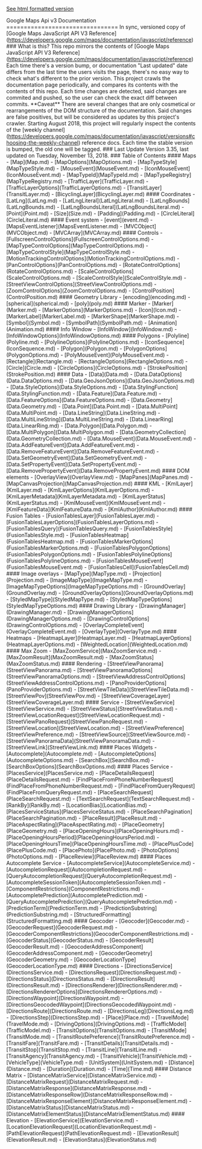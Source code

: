 [See html formatted version](https://huasofoundries.github.io/google-maps-documentation/README.html)


Google Maps Api v3 Documentation ================================ In sync, versioned copy of \[Google Maps JavaScript API V3 Reference\](https://developers.google.com/maps/documentation/javascript/reference) ### What is this? This repo mirrors the contents of \[Google Maps JavaScript API V3 Reference\](https://developers.google.com/maps/documentation/javascript/reference) Each time there's a version bump, or documentation "Last updated" date differs from the last time the users visits the page, there's no easy way to check what's different to the prior version. This project crawls the documentation page periodically, and compares its contents with the contents of this repo. Each time changes are detected, said changes are commited and pushed, so the user can check the exact diff between commits. \*\*Caveat\*\* There are several changes that are only cosmetical or rearrangements of the DOM structure of the documentation. Said changes are false positives, but will be considered as updates by this project's crawler. Starting August 2018, this project will regularly inspect the contents of the \[weekly channel\](https://developers.google.com/maps/documentation/javascript/versions#choosing-the-weekly-channel) reference docs. Each time the stable version is bumped, the old one will be tagged. ### Last Update Version 3.35, last updated on Tuesday, November 13, 2018. ### Table of Contents #### Maps - \[Map\](Map.md) - \[MapOptions\](MapOptions.md) - \[MapTypeStyle\](MapTypeStyle.md) - \[MouseEvent\](MouseEvent.md) - \[IconMouseEvent\](IconMouseEvent.md) - \[MapTypeId\](MapTypeId.md) - \[MapTypeRegistry\](MapTypeRegistry.md) - \[TrafficLayer\](TrafficLayer.md) - \[TrafficLayerOptions\](TrafficLayerOptions.md) - \[TransitLayer\](TransitLayer.md) - \[BicyclingLayer\](BicyclingLayer.md) #### Coordinates - \[LatLng\](LatLng.md) - \[LatLngLiteral\](LatLngLiteral.md) - \[LatLngBounds\](LatLngBounds.md) - \[LatLngBoundsLiteral\](LatLngBoundsLiteral.md) - \[Point\](Point.md) - \[Size\](Size.md) - \[Padding\](Padding.md) - \[CircleLiteral\](CircleLiteral.md) #### Event system - \[event\](event.md) - \[MapsEventListener\](MapsEventListener.md) - \[MVCObject\](MVCObject.md) - \[MVCArray\](MVCArray.md) #### Controls - \[FullscreenControlOptions\](FullscreenControlOptions.md) - \[MapTypeControlOptions\](MapTypeControlOptions.md) - \[MapTypeControlStyle\](MapTypeControlStyle.md) - \[MotionTrackingControlOptions\](MotionTrackingControlOptions.md) - \[PanControlOptions\](PanControlOptions.md) - \[RotateControlOptions\](RotateControlOptions.md) - \[ScaleControlOptions\](ScaleControlOptions.md) - \[ScaleControlStyle\](ScaleControlStyle.md) - \[StreetViewControlOptions\](StreetViewControlOptions.md) - \[ZoomControlOptions\](ZoomControlOptions.md) - \[ControlPosition\](ControlPosition.md) #### Geometry Library - \[encoding\](encoding.md) - \[spherical\](spherical.md) - \[poly\](poly.md) #### Marker - \[Marker\](Marker.md) - \[MarkerOptions\](MarkerOptions.md) - \[Icon\](Icon.md) - \[MarkerLabel\](MarkerLabel.md) - \[MarkerShape\](MarkerShape.md) - \[Symbol\](Symbol.md) - \[SymbolPath\](SymbolPath.md) - \[Animation\](Animation.md) #### Info Window - \[InfoWindow\](InfoWindow.md) - \[InfoWindowOptions\](InfoWindowOptions.md) #### Polygons - \[Polyline\](Polyline.md) - \[PolylineOptions\](PolylineOptions.md) - \[IconSequence\](IconSequence.md) - \[Polygon\](Polygon.md) - \[PolygonOptions\](PolygonOptions.md) - \[PolyMouseEvent\](PolyMouseEvent.md) - \[Rectangle\](Rectangle.md) - \[RectangleOptions\](RectangleOptions.md) - \[Circle\](Circle.md) - \[CircleOptions\](CircleOptions.md) - \[StrokePosition\](StrokePosition.md) #### Data - \[Data\](Data.md) - \[Data.DataOptions\](Data.DataOptions.md) - \[Data.GeoJsonOptions\](Data.GeoJsonOptions.md) - \[Data.StyleOptions\](Data.StyleOptions.md) - \[Data.StylingFunction\](Data.StylingFunction.md) - \[Data.Feature\](Data.Feature.md) - \[Data.FeatureOptions\](Data.FeatureOptions.md) - \[Data.Geometry\](Data.Geometry.md) - \[Data.Point\](Data.Point.md) - \[Data.MultiPoint\](Data.MultiPoint.md) - \[Data.LineString\](Data.LineString.md) - \[Data.MultiLineString\](Data.MultiLineString.md) - \[Data.LinearRing\](Data.LinearRing.md) - \[Data.Polygon\](Data.Polygon.md) - \[Data.MultiPolygon\](Data.MultiPolygon.md) - \[Data.GeometryCollection\](Data.GeometryCollection.md) - \[Data.MouseEvent\](Data.MouseEvent.md) - \[Data.AddFeatureEvent\](Data.AddFeatureEvent.md) - \[Data.RemoveFeatureEvent\](Data.RemoveFeatureEvent.md) - \[Data.SetGeometryEvent\](Data.SetGeometryEvent.md) - \[Data.SetPropertyEvent\](Data.SetPropertyEvent.md) - \[Data.RemovePropertyEvent\](Data.RemovePropertyEvent.md) #### DOM elements - \[OverlayView\](OverlayView.md) - \[MapPanes\](MapPanes.md) - \[MapCanvasProjection\](MapCanvasProjection.md) #### KML - \[KmlLayer\](KmlLayer.md) - \[KmlLayerOptions\](KmlLayerOptions.md) - \[KmlLayerMetadata\](KmlLayerMetadata.md) - \[KmlLayerStatus\](KmlLayerStatus.md) - \[KmlMouseEvent\](KmlMouseEvent.md) - \[KmlFeatureData\](KmlFeatureData.md) - \[KmlAuthor\](KmlAuthor.md) #### Fusion Tables - \[FusionTablesLayer\](FusionTablesLayer.md) - \[FusionTablesLayerOptions\](FusionTablesLayerOptions.md) - \[FusionTablesQuery\](FusionTablesQuery.md) - \[FusionTablesStyle\](FusionTablesStyle.md) - \[FusionTablesHeatmap\](FusionTablesHeatmap.md) - \[FusionTablesMarkerOptions\](FusionTablesMarkerOptions.md) - \[FusionTablesPolygonOptions\](FusionTablesPolygonOptions.md) - \[FusionTablesPolylineOptions\](FusionTablesPolylineOptions.md) - \[FusionTablesMouseEvent\](FusionTablesMouseEvent.md) - \[FusionTablesCell\](FusionTablesCell.md) #### Image overlays - \[MapType\](MapType.md) - \[Projection\](Projection.md) - \[ImageMapType\](ImageMapType.md) - \[ImageMapTypeOptions\](ImageMapTypeOptions.md) - \[GroundOverlay\](GroundOverlay.md) - \[GroundOverlayOptions\](GroundOverlayOptions.md) - \[StyledMapType\](StyledMapType.md) - \[StyledMapTypeOptions\](StyledMapTypeOptions.md) #### Drawing Library - \[DrawingManager\](DrawingManager.md) - \[DrawingManagerOptions\](DrawingManagerOptions.md) - \[DrawingControlOptions\](DrawingControlOptions.md) - \[OverlayCompleteEvent\](OverlayCompleteEvent.md) - \[OverlayType\](OverlayType.md) #### Heatmaps - \[HeatmapLayer\](HeatmapLayer.md) - \[HeatmapLayerOptions\](HeatmapLayerOptions.md) - \[WeightedLocation\](WeightedLocation.md) #### Max Zoom - \[MaxZoomService\](MaxZoomService.md) - \[MaxZoomResult\](MaxZoomResult.md) - \[MaxZoomStatus\](MaxZoomStatus.md) #### Rendering - \[StreetViewPanorama\](StreetViewPanorama.md) - \[StreetViewPanoramaOptions\](StreetViewPanoramaOptions.md) - \[StreetViewAddressControlOptions\](StreetViewAddressControlOptions.md) - \[PanoProviderOptions\](PanoProviderOptions.md) - \[StreetViewTileData\](StreetViewTileData.md) - \[StreetViewPov\](StreetViewPov.md) - \[StreetViewCoverageLayer\](StreetViewCoverageLayer.md) #### Service - \[StreetViewService\](StreetViewService.md) - \[StreetViewStatus\](StreetViewStatus.md) - \[StreetViewLocationRequest\](StreetViewLocationRequest.md) - \[StreetViewPanoRequest\](StreetViewPanoRequest.md) - \[StreetViewLocation\](StreetViewLocation.md) - \[StreetViewPreference\](StreetViewPreference.md) - \[StreetViewSource\](StreetViewSource.md) - \[StreetViewPanoramaData\](StreetViewPanoramaData.md) - \[StreetViewLink\](StreetViewLink.md) #### Places Widgets - \[Autocomplete\](Autocomplete.md) - \[AutocompleteOptions\](AutocompleteOptions.md) - \[SearchBox\](SearchBox.md) - \[SearchBoxOptions\](SearchBoxOptions.md) #### Places Service - \[PlacesService\](PlacesService.md) - \[PlaceDetailsRequest\](PlaceDetailsRequest.md) - \[FindPlaceFromPhoneNumberRequest\](FindPlaceFromPhoneNumberRequest.md) - \[FindPlaceFromQueryRequest\](FindPlaceFromQueryRequest.md) - \[PlaceSearchRequest\](PlaceSearchRequest.md) - \[TextSearchRequest\](TextSearchRequest.md) - \[RankBy\](RankBy.md) - \[LocationBias\](LocationBias.md) - \[PlacesServiceStatus\](PlacesServiceStatus.md) - \[PlaceSearchPagination\](PlaceSearchPagination.md) - \[PlaceResult\](PlaceResult.md) - \[PlaceAspectRating\](PlaceAspectRating.md) - \[PlaceGeometry\](PlaceGeometry.md) - \[PlaceOpeningHours\](PlaceOpeningHours.md) - \[PlaceOpeningHoursPeriod\](PlaceOpeningHoursPeriod.md) - \[PlaceOpeningHoursTime\](PlaceOpeningHoursTime.md) - \[PlacePlusCode\](PlacePlusCode.md) - \[PlacePhoto\](PlacePhoto.md) - \[PhotoOptions\](PhotoOptions.md) - \[PlaceReview\](PlaceReview.md) #### Places Autocomplete Service - \[AutocompleteService\](AutocompleteService.md) - \[AutocompletionRequest\](AutocompletionRequest.md) - \[QueryAutocompletionRequest\](QueryAutocompletionRequest.md) - \[AutocompleteSessionToken\](AutocompleteSessionToken.md) - \[ComponentRestrictions\](ComponentRestrictions.md) - \[AutocompletePrediction\](AutocompletePrediction.md) - \[QueryAutocompletePrediction\](QueryAutocompletePrediction.md) - \[PredictionTerm\](PredictionTerm.md) - \[PredictionSubstring\](PredictionSubstring.md) - \[StructuredFormatting\](StructuredFormatting.md) #### Geocoder - \[Geocoder\](Geocoder.md) - \[GeocoderRequest\](GeocoderRequest.md) - \[GeocoderComponentRestrictions\](GeocoderComponentRestrictions.md) - \[GeocoderStatus\](GeocoderStatus.md) - \[GeocoderResult\](GeocoderResult.md) - \[GeocoderAddressComponent\](GeocoderAddressComponent.md) - \[GeocoderGeometry\](GeocoderGeometry.md) - \[GeocoderLocationType\](GeocoderLocationType.md) #### Directions - \[DirectionsService\](DirectionsService.md) - \[DirectionsRequest\](DirectionsRequest.md) - \[DirectionsStatus\](DirectionsStatus.md) - \[DirectionsResult\](DirectionsResult.md) - \[DirectionsRenderer\](DirectionsRenderer.md) - \[DirectionsRendererOptions\](DirectionsRendererOptions.md) - \[DirectionsWaypoint\](DirectionsWaypoint.md) - \[DirectionsGeocodedWaypoint\](DirectionsGeocodedWaypoint.md) - \[DirectionsRoute\](DirectionsRoute.md) - \[DirectionsLeg\](DirectionsLeg.md) - \[DirectionsStep\](DirectionsStep.md) - \[Place\](Place.md) - \[TravelMode\](TravelMode.md) - \[DrivingOptions\](DrivingOptions.md) - \[TrafficModel\](TrafficModel.md) - \[TransitOptions\](TransitOptions.md) - \[TransitMode\](TransitMode.md) - \[TransitRoutePreference\](TransitRoutePreference.md) - \[TransitFare\](TransitFare.md) - \[TransitDetails\](TransitDetails.md) - \[TransitStop\](TransitStop.md) - \[TransitLine\](TransitLine.md) - \[TransitAgency\](TransitAgency.md) - \[TransitVehicle\](TransitVehicle.md) - \[VehicleType\](VehicleType.md) - \[UnitSystem\](UnitSystem.md) - \[Distance\](Distance.md) - \[Duration\](Duration.md) - \[Time\](Time.md) #### Distance Matrix - \[DistanceMatrixService\](DistanceMatrixService.md) - \[DistanceMatrixRequest\](DistanceMatrixRequest.md) - \[DistanceMatrixResponse\](DistanceMatrixResponse.md) - \[DistanceMatrixResponseRow\](DistanceMatrixResponseRow.md) - \[DistanceMatrixResponseElement\](DistanceMatrixResponseElement.md) - \[DistanceMatrixStatus\](DistanceMatrixStatus.md) - \[DistanceMatrixElementStatus\](DistanceMatrixElementStatus.md) #### Elevation - \[ElevationService\](ElevationService.md) - \[LocationElevationRequest\](LocationElevationRequest.md) - \[PathElevationRequest\](PathElevationRequest.md) - \[ElevationResult\](ElevationResult.md) - \[ElevationStatus\](ElevationStatus.md)